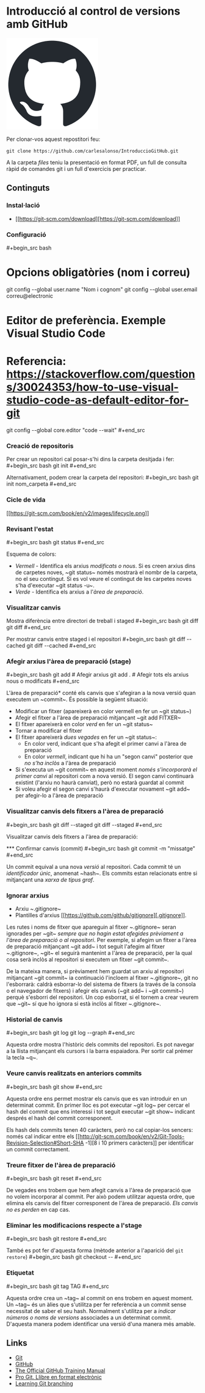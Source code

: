 # Introducció al control de versions amb GitHub

![GitHub Logo](/img/github-mark.png)

Per clonar-vos aquest repostitori feu:

```code
git clone https://github.com/carlesalonso/IntroduccioGitHub.git
```

A la carpeta *files* teniu la presentació en format PDF, un full de consulta ràpid de comandes git i un full d'exercicis per practicar.

## Continguts
### Instal·lació
 - [[https://git-scm.com/download][https://git-scm.com/download]]

### Configuració
  #+begin_src bash
   # Opcions obligatòries (nom i correu)
   git config --global user.name "Nom i cognom"
   git config --global user.email correu@electronic

   # Editor de preferència. Exemple Visual Studio Code
   # Referencia: https://stackoverflow.com/questions/30024353/how-to-use-visual-studio-code-as-default-editor-for-git
   git config --global core.editor "code --wait"
 #+end_src

### Creació de repositoris
Per crear un repositori cal posar-s'hi dins la carpeta desitjada i fer:
 #+begin_src bash
 git init
 #+end_src

Alternativament, podem crear la carpeta del repositori:
 #+begin_src bash
 git init nom_carpeta
 #+end_src
### Cicle de vida
 [[https://git-scm.com/book/en/v2/images/lifecycle.png]]

### Revisant l'estat
 #+begin_src bash
 git status
 #+end_src

 Esquema de colors:
 - *Vermell* - Identifica els arxius *modificats o nous*. Si es creen arxius dins de carpetes noves, ~git status~ només mostrarà el nombr de la carpeta, no el seu contingut. Si es vol veure el contingut de les carpetes noves s'ha d'executar ~git status -u~.
 - *Verde* - Identifica els arxius a l'*àrea de preparació*.

### Visualitzar canvis
 Mostra diferència entre directori de treball i staged
 #+begin_src bash
 git diff
 git diff <arxiu>
 #+end_src

Per mostrar canvis entre staged i el repositori
 #+begin_src bash
 git diff --cached
 git diff --cached <arxiu>
 #+end_src
  
### Afegir arxius l'àrea de preparació (stage)
 #+begin_src bash
 git add <arxiu> # Afegir arxius
 git add .       # Afegir tots els arxius nous o modificats
 #+end_src

 L'àrea de preparació* conté els canvis que s'afegiran a la nova versió quan executem un ~commit~. És possible la següent situació:
- Modificar un fitxer (apareixerà en color vermell en fer un ~git status~)
 - Afegir el fitxer a l'àrea de preparació mitjançant ~git add FITXER~
 - El fitxer apareixerà en color *verd* en fer un ~git status~
 - Tornar a modificar el fitxer
 - El fitxer apareixerà *dues vegades* en fer un ~git status~:
   - En color verd, indicant que s'ha afegit el primer canvi a l'àrea de preparació
   - En color *vermell*, indicant que hi ha un "segon canvi" posterior que *no s'ha inclòs* a l'àrea de preparació
 - Si s'executa un ~git commit~ en aquest moment *només s'incorporarà el primer canvi* al repositori com a nova versió. El segon canvi continuarà existint (l'arxiu no haurà canviat), però no estarà guardat al commit
 - Si voleu afegir el segon canvi s'haurà d'executar novament ~git add~ per afegir-lo a l'àrea de preparació
 
### Visualitzar canvis dels fitxers a l'àrea de preparació
 #+begin_src bash
 git diff --staged
 git diff --staged <arxiu>
 #+end_src

Visualitzar canvis dels fitxers a l'àrea de preparació:

*** Confirmar canvis (commit)
 #+begin_src bash
 git commit -m "missatge"
 #+end_src

Un commit equival a una nova *versió* al repositori. Cada commit té un *identificador únic*, anomenat ~hash~. Els commits estan relacionats entre si mitjançant una *xarxa de tipus graf*.

### Ignorar arxius
 - Arxiu ~.gitignore~
 - Plantilles d'arxius [[https://github.com/github/gitignore][.gitignore]].

Les rutes i noms de fitxer que apareguin al fitxer ~.gitignore~ seran ignorades per ~git~ *sempre que no hagin estat afegides prèviament a l'àrea de preparació o al repositori*. Per exemple, si afegim un fitxer a l'àrea de preparació mitjançant ~git add~ i tot seguit l'afegim al fitxer ~.gitignore~, ~git~ el seguirà mantenint a l'àrea de preparació, per la qual cosa serà inclòs al repositori si executem un fitxer ~git commit~.

De la mateixa manera, si prèviament hem guardat un arxiu al repositori mitjançant ~git commit~ ia continuació l'incloem al fitxer ~.gitignore~, git no l'esborrarà: caldrà esborrar-lo del sistema de fitxers (a través de la consola o el navegador de fitxers) i afegir els canvis (~git add~ i ~git commit~) perquè s'esborri del repositori. Un cop esborrat, si el tornem a crear veurem que ~git~ sí que ho ignora si està inclòs al fitxer ~.gitignore~.

### Historial de canvis
 #+begin_src bash
 git log
 git log --graph
 #+end_src

Aquesta ordre mostra l'històric dels commits del repositori. Es pot navegar a la llista mitjançant els cursors i la barra espaiadora. Per sortir cal prémer la tecla ~q~.

### Veure canvis realitzats en anteriors commits
 #+begin_src bash
 git show <commit>
 #+end_src

Aquesta ordre ens permet mostrar els canvis que es van introduir en un determinat commit. En primer lloc es pot executar ~git log~ per cercar el hash del commit que ens interessi i tot seguit executar ~git show~ indicant després el hash del commit corresponent.

Els hash dels commits tenen 40 caràcters, però no cal copiar-los sencers: només cal indicar entre els [[http://git-scm.com/book/en/v2/Git-Tools-Revision-Selection#Short-SHA -1][8 i 10 primers caràcters]] per identificar un commit correctament.

### Treure fitxer de l'àrea de preparació
 #+begin_src bash
 git reset <arxiu>
 #+end_src

De vegades ens trobem que hem afegit canvis a l'àrea de preparació que no volem incorporar al commit. Per això podem utilitzar aquesta ordre, que elimina els canvis del fitxer corresponent de l'àrea de preparació. *Els canvis no es perden* en cap cas.

### Eliminar les modificacions respecte a l'stage
 #+begin_src bash
 git restore <archivo>
 #+end_src

També es pot fer d'aquesta forma (mètode anterior a l'aparició del ```git restore```) 
#+begin_src bash
 git checkout -- <archivo>
 #+end_src
 
### Etiquetat
 #+begin_src bash
 git tag TAG
 #+end_src

Aquesta ordre crea un ~tag~ al commit on ens trobem en aquest moment. Un ~tag~ és un àlies que s'utilitza per fer referència a un commit sense necessitat de saber el seu hash. Normalment s'utilitza per a *indicar números o noms de versions* associades a un determinat commit. D'aquesta manera podem identificar una versió d'una manera més amable.

## Links

- [Git](https://git-scm.com)
- [GitHub](https://github.com)
- [The Official GitHub Training Manual](https://githubtraining.github.io/training-manual/#/)
- [Pro Git. Llibre en format electrònic](https://git-scm.com/book/es/v2)
- [Learning Git branching](https://learngitbranching.js.org/?locale=es_ES)
